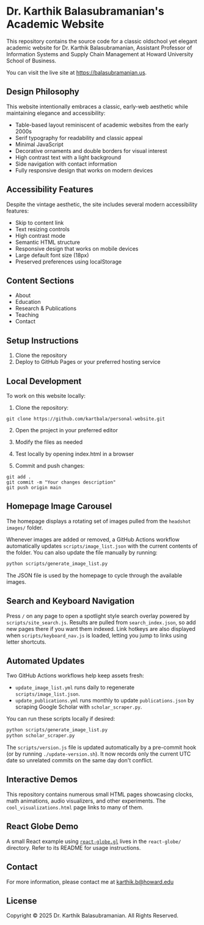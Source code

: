 # Dr. Karthik Balasubramanian's Academic Website

This repository contains the source code for a classic oldschool yet elegant academic website for Dr. Karthik Balasubramanian, Assistant Professor of Information Systems and Supply Chain Management at Howard University School of Business.

You can visit the live site at <https://balasubramanian.us>.

## Design Philosophy

This website intentionally embraces a classic, early-web aesthetic while maintaining elegance and accessibility:

- Table-based layout reminiscent of academic websites from the early 2000s
- Serif typography for readability and classic appeal
- Minimal JavaScript
- Decorative ornaments and double borders for visual interest
- High contrast text with a light background
- Side navigation with contact information
- Fully responsive design that works on modern devices

## Accessibility Features

Despite the vintage aesthetic, the site includes several modern accessibility features:

- Skip to content link
- Text resizing controls
- High contrast mode
- Semantic HTML structure
- Responsive design that works on mobile devices
- Large default font size (18px)
- Preserved preferences using localStorage

## Content Sections

- About
- Education
- Research & Publications
- Teaching
- Contact

## Setup Instructions

1. Clone the repository
2. Deploy to GitHub Pages or your preferred hosting service

## Local Development

To work on this website locally:

1. Clone the repository:
```
git clone https://github.com/kartbala/personal-website.git
```

2. Open the project in your preferred editor

3. Modify the files as needed

4. Test locally by opening index.html in a browser

5. Commit and push changes:
```
git add .
git commit -m "Your changes description"
git push origin main
```

## Homepage Image Carousel

The homepage displays a rotating set of images pulled from the `headshot images/`
folder.

Whenever images are added or removed, a GitHub Actions workflow automatically updates `scripts/image_list.json` with the current contents of the folder. You can also update the file manually by running:
```bash
python scripts/generate_image_list.py
```
The JSON file is used by the homepage to cycle through the available images.

## Search and Keyboard Navigation

Press `/` on any page to open a spotlight style search overlay powered by `scripts/site_search.js`. Results are pulled from `search_index.json`, so add new pages there if you want them indexed. Link hotkeys are also displayed when `scripts/keyboard_nav.js` is loaded, letting you jump to links using letter shortcuts.

## Automated Updates

Two GitHub Actions workflows help keep assets fresh:

- `update_image_list.yml` runs daily to regenerate `scripts/image_list.json`.
- `update_publications.yml` runs monthly to update `publications.json` by scraping Google Scholar with `scholar_scraper.py`.

You can run these scripts locally if desired:

```bash
python scripts/generate_image_list.py
python scholar_scraper.py
```

The `scripts/version.js` file is updated automatically by a pre-commit hook (or by running `./update-version.sh`). It now records only the current UTC date so unrelated commits on the same day don't conflict.

## Interactive Demos

This repository contains numerous small HTML pages showcasing clocks, math animations, audio visualizers, and other experiments. The `cool_visualizations.html` page links to many of them.

## React Globe Demo

A small React example using [`react-globe.gl`](https://github.com/vasturiano/react-globe.gl) lives in the `react-globe/` directory. Refer to its README for usage instructions.

## Contact

For more information, please contact me at karthik.b@howard.edu

## License

Copyright © 2025 Dr. Karthik Balasubramanian. All Rights Reserved.
